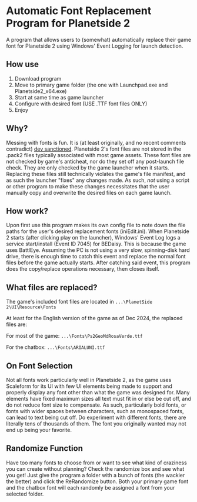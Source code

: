 # Automatic Font Replacement Program for Planetside 2

A program that allows users to (somewhat) automatically replace their game font for Planetside 2 using Windows' Event Logging for launch detection.

## How use
1. Download program
2. Move to primary game folder (the one with Launchpad.exe and Planetside2_x64.exe)
3. Start at same time as game launcher
4. Configure with desired font (USE .TTF font files ONLY)
5. Enjoy

## Why?
Messing with fonts is fun.
It is (at least originally, and no recent comments contradict) [dev sanctioned](https://pastebin.com/RBsV9PRK).
Planetside 2's font files are not stored in the .pack2 files typically associated with most game assets.
These font files are not checked by game's anticheat, nor do they set off any post-launch file check.
They are only checked by the game launcher when it starts.
Replacing these files still technically violates the game's file manifest, and as such the launcher "fixes" any changes made.
As such, *not* using a script or other program to make these changes necessitates that the user manually copy and overwrite the desired files on each game launch.

## How work?
Upon first use this program makes its own config file to note down the file paths for the user's desired replacement fonts (iniEdit.ini).
When Planetside 2 starts (after clicking play on the launcher), Windows' Event Log logs a service start/install (Event ID 7045) for BEDaisy. This is because the game uses BattlEye.
Assuming the PC is not using a very slow, spinning-disk hard drive, there is enough time to catch this event and replace the normal font files before the game actually starts.
After catching said event, this program does the copy/replace operations necessary, then closes itself.

## What files are replaced?
The game's included font files are located in `...\PlanetSide 2\UI\Resource\Fonts`

At least for the English version of the game as of Dec 2024, the replaced files are:

For most of the game: `...\Fonts\Ps2GeoMdRosaVerde.ttf`

For the chatbox: `...\Fonts\ARIALUNI.ttf`

## On Font Selection
Not all fonts work particularly well in Planetside 2, as the game uses Scaleform for its UI with few UI elements being made to support and properly display any font other than what the game was designed for.
Many elements have fixed maximum sizes all text must fit in or else be cut off, and do not reduce font size to compensate.
As such, particularly bold fonts, or fonts with wider spaces between characters, such as monospaced fonts, can lead to text being cut off.
Do experiment with different fonts, there are literally tens of thousands of them.
The font you originally wanted may not end up being your favorite.

## Randomize Function
Have too many fonts to choose from or want to see what kind of craziness you can create without planning?
Check the randomize box and see what you get!
Just give the program a folder with a bunch of fonts (the wackier the better) and click the ReRandomize button.
Both your primary game font and the chatbox font will each randomly be assigned a font from your selected folder.
